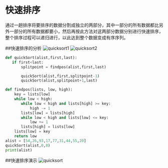 # 快速排序
通过一趟排序将要排序的数据分割成独立的两部分，其中一部分的所有数据都比另外一部分的所有数据都要小，然后再按此方法对这两部分数据分别进行快速排序，整个排序过程可以递归进行，以此达到整个数据变成有序序列。

##快速排序的分析
![quicksort1](/images/quicksort1.png)
![quicksort2](/images/quicksort2.png)
```python
def quickSort(alist,first,last):
   if first<last:
       splitpoint = findpos(alist,first,last)

       quickSort(alist,first,splitpoint-1)
       quickSort(alist,splitpoint+1,last)

def findpos(lists, low, high):
    key = lists[low]
    while low < high:
       while low < high and lists[high] >= key:
           high -= 1
       lists[low] = lists[high]
       while low < high and lists[low] <= key:
           low += 1
       lists[high] = lists[low]
    lists[low] = key
    return low
alist = [54,26,93,17,77,31,44,55,20]
quickSort(alist,0,8)
print(alist)
```

##快速排序演示
![quicksort](/images/quicksort.gif)

